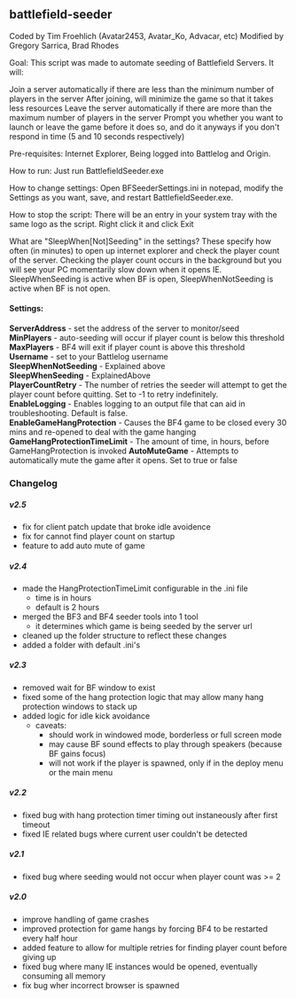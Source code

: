 ## battlefield-seeder

Coded by Tim Froehlich (Avatar2453, Avatar_Ko, Advacar, etc)
Modified by Gregory Sarrica, Brad Rhodes

Goal: This script was made to automate seeding of Battlefield Servers. It will:

Join a server automatically if there are less than the minimum number of players in the server
After joining, will minimize the game so that it takes less resources
Leave the server automatically if there are more than the maximum number of players in the server
Prompt you whether you want to launch or leave the game before it does so, and do it anyways if you don't respond in time (5 and 10 seconds respectively)   

Pre-requisites: 
Internet Explorer, Being logged into Battlelog and Origin.    

How to run: 
Just run BattlefieldSeeder.exe

How to change settings: 
Open BFSeederSettings.ini in notepad, modify the Settings as you want, save, and restart BattlefieldSeeder.exe.   

How to stop the script: 
There will be an entry in your system tray with the same logo as the script. Right click it and click Exit

What are "SleepWhen[Not]Seeding" in the settings?
These specify how often (in minutes) to open up internet explorer and check the player count of the server. Checking the player count occurs in the background but you will see your PC momentarily slow down when it opens IE.
SleepWhenSeeding is active when BF is open, SleepWhenNotSeeding is active when BF is not open.

#### Settings:
**ServerAddress** - set the address of the server to monitor/seed   
**MinPlayers** - auto-seeding will occur if player count is below this threshold   
**MaxPlayers** - BF4 will exit if player count is above this threshold   
**Username** - set to your Battlelog username   
**SleepWhenNotSeeding** - Explained above   
**SleepWhenSeeding** - ExplainedAbove   
**PlayerCountRetry** - The number of retries the seeder will attempt to get the player count before quitting. Set to -1 to retry indefinitely.   
**EnableLogging** - Enables logging to an output file that can aid in troubleshooting. Default is false.   
**EnableGameHangProtection** - Causes the BF4 game to be closed every 30 mins and re-opened to deal with the game hanging   
**GameHangProtectionTimeLimit** - The amount of time, in hours, before GameHangProtection is invoked
**AutoMuteGame** - Attempts to automatically mute the game after it opens. Set to true or false

### Changelog 

##### v2.5
- fix for client patch update that broke idle avoidence
- fix for cannot find player count on startup
- feature to add auto mute of game

##### v2.4
- made the HangProtectionTimeLimit configurable in the .ini file
   - time is in hours
   - default is 2 hours     
- merged the BF3 and BF4 seeder tools into 1 tool   
   - it determines which game is being seeded by the server url
- cleaned up the folder structure to reflect these changes
- added a folder with default .ini's   

##### v2.3
- removed wait for BF window to exist
- fixed some of the hang protection logic that may allow many hang protection windows to stack up
- added logic for idle kick avoidance
	- caveats:
		- should work in windowed mode, borderless or full screen mode
		- may cause BF sound effects to play through speakers (because BF gains focus)
		- will not work if the player is spawned, only if in the deploy menu or the main menu   
		
##### v2.2   
- fixed bug with hang protection timer timing out instaneously after first timeout
- fixed IE related bugs where current user couldn't be detected   

##### v2.1
- fixed bug where seeding would not occur when player count was >= 2

##### v2.0
- improve handling of game crashes
- improved protection for game hangs by forcing BF4 to be restarted every half hour
- added feature to allow for multiple retries for finding player count before giving up
- fixed bug where many IE instances would be opened, eventually consuming all memory
- fix bug wher incorrect browser is spawned
